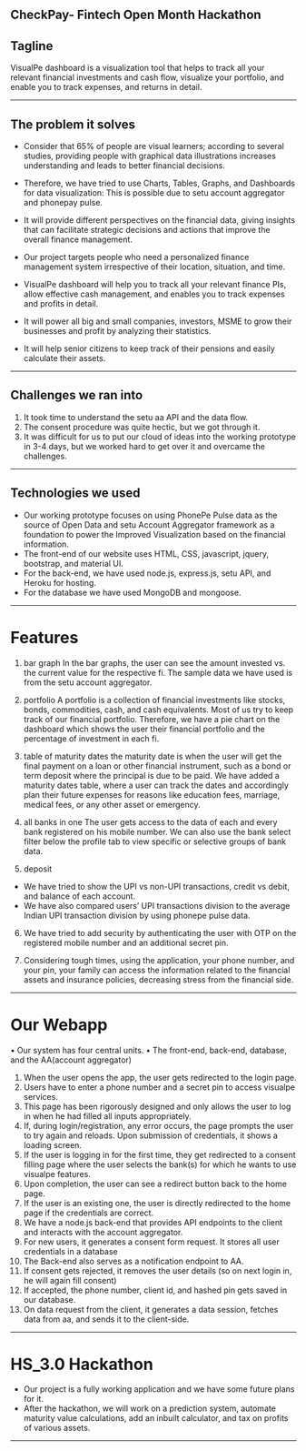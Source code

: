 

## CheckPay- Fintech Open Month Hackathon

## Tagline
VisualPe dashboard is a visualization tool that helps to track all your relevant financial investments and cash flow, visualize your portfolio, and enable you to track expenses, and returns in detail.

---

## The problem it solves

-	Consider that 65% of people are visual learners; according to several studies, providing people with graphical data illustrations increases understanding and leads to better financial decisions.
-	Therefore, we have tried to use Charts, Tables, Graphs, and Dashboards for data visualization: This is possible due to setu account aggregator and phonepay pulse.

-	It will provide different perspectives on the financial data, giving insights that can facilitate strategic decisions and actions that improve the overall finance management.

-	Our project targets people who need a personalized finance management system irrespective of their location, situation, and time.

-	VisualPe dashboard will help you to track all your relevant finance PIs, allow effective cash management, and enables you to track expenses and profits in detail.

-	It will power all big and small companies, investors, MSME to grow their businesses and profit by analyzing their statistics.

-	It will help senior citizens to keep track of their pensions and easily calculate their assets.

---

## Challenges we ran into
1) It took time to understand the setu aa API and the data flow.
2) The consent procedure was quite hectic, but we got through it.
3) It was difficult for us to put our cloud of ideas into the working prototype in 3-4 days, but we worked hard to get over it and overcame the challenges.

---

## Technologies we used
-	Our working prototype focuses on using PhonePe Pulse data as the source of Open Data and setu Account Aggregator framework as a foundation to power the Improved Visualization based on the financial information. 
-	The front-end of our website uses HTML, CSS, javascript, jquery, bootstrap, and material UI.
-	For the back-end, we have used node.js, express.js, setu API, and Heroku for hosting.
-	For the database we have used MongoDB and mongoose.

---

#	Features

1)	bar graph 
In the bar graphs, the user can see the amount invested vs. the current value for the respective fi. The sample data we have used is from the setu account aggregator. 

2)	portfolio
A portfolio is a collection of financial investments like stocks, bonds, commodities, cash, and cash equivalents. Most of us try to keep track of our financial portfolio. Therefore, we have a pie chart on the dashboard which shows the user their financial portfolio and the percentage of investment in each fi.

3)	table of maturity dates 
the maturity date is when the user will get the final payment on a loan or other financial instrument, such as a bond or term deposit where the principal is due to be paid. We have added a maturity dates table, where a user can track the dates and accordingly plan their future expenses for reasons like education fees, marriage, medical fees, or any other asset or emergency.

4)	all banks in one 
The user gets access to the data of each and every bank registered on his mobile number.
We can also use the bank select filter below the profile tab to view specific or selective groups of bank data.

5)	deposit 
-	We have tried to show the UPI vs non-UPI transactions, credit vs debit, and balance of each account.
-	We have also compared users’ UPI transactions division to the average Indian UPI transaction division by using phonepe pulse data.

6)	We have tried to add security by authenticating the user with OTP on the registered mobile number and an additional secret pin.

7)	Considering tough times, using the application, your phone number, and your pin, your family can access the information related to the financial assets and insurance policies, decreasing stress from the financial side.

---

#	Our Webapp
•	Our system has four central units. 
•	The front-end, back-end, database, and the AA(account aggregator) 

1)	When the user opens the app, the user gets redirected to the login page.
2)	Users have to enter a phone number and a secret pin to access visualpe services.
3)	This page has been rigorously designed and only allows the user to log in when he had filled all inputs appropriately. 
4)	If, during login/registration, any error occurs, the page prompts the user to try again and reloads. Upon submission of credentials, it shows a loading screen.
5)	If the user is logging in for the first time, they get redirected to a consent filling page where the user selects the bank(s) for which he wants to use visualpe features.
6)	Upon completion, the user can see a redirect button back to the home page. 
7)	If the user is an existing one, the user is directly redirected to the home page if the credentials are correct.
8)	We have a node.js back-end that provides API endpoints to the client and interacts with the account aggregator.
9)	For new users, it generates a consent form request. It stores all user credentials in a database
10)	The Back-end also serves as a notification endpoint to AA. 
11)	If consent gets rejected, it removes the user details (so on next login in, he will again fill consent)
12)	If accepted, the phone number, client id, and hashed pin gets saved in our database. 
13)	On data request from the client, it generates a data session, fetches data from aa, and sends it to the client-side.

---

# HS_3.0 Hackathon
-	Our project is a fully working application and we have some future plans for it. 
-	After the hackathon, we will work on a prediction system, automate maturity value calculations, add an inbuilt calculator, and tax on profits of various assets.

---